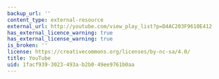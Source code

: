 ```yaml
---
backup_url: ''
content_type: external-resource
external_url: http://youtube.com/view_play_list?p=D4AC203F9610E412
has_external_licence_warning: true
has_external_license_warning: true
is_broken: ''
license: https://creativecommons.org/licenses/by-nc-sa/4.0/
title: YouTube
uid: 1facf939-3023-493a-b2b0-49ee9761b0aa
---
```

